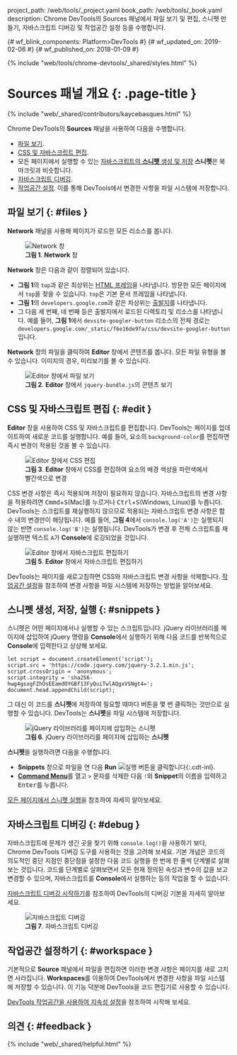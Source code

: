 project_path: /web/tools/_project.yaml
book_path: /web/tools/_book.yaml
description: Chrome DevTools의 Sources 패널에서 파일 보기 및 편집, 스니펫 만들기, 자바스크립트 디버깅 및 작업공간 설정 등을 수행합니다.

{# wf_blink_components: Platform>DevTools #}
{# wf_updated_on: 2019-02-06 #}
{# wf_published_on: 2018-01-09 #}

{% include "web/tools/chrome-devtools/_shared/styles.html" %}

# Sources 패널 개요 {: .page-title }

{% include "web/_shared/contributors/kaycebasques.html" %}

Chrome DevTools의 **Sources** 패널을 사용하여 다음을 수행합니다.

* [파일 보기](#files).
* [CSS 및 자바스크립트 편집](#edit).
* 모든 페이지에서 실행할 수 있는 [자바스크립트의 **스니펫** 생성 및 저장](#snippets)
  **스니펫**은 북마크릿과 비슷합니다.
* [자바스크립트 디버깅](#debug).
* [작업공간 설정](#workspace). 이를 통해 DevTools에서 변경한 사항을 파일 시스템에
  저장합니다.

## 파일 보기 {: #files }

**Network** 패널을 사용해 페이지가 로드한 모든 리소스를 봅니다.

<figure>
  <img src="images/sources-network-pane.png"
       alt="Network 창"/>
  <figcaption>
    <b>그림 1</b>. <b>Network</b> 창
  </figcaption>
</figure>

**Network** 창은 다음과 같이 정렬되어 있습니다.

* <b>그림 1</b>의 `top`과 같은 최상위는 [HTML 프레임][frame]을 나타냅니다.
  방문한 모든 페이지에서 `top`을 찾을 수 있습니다. `top`은 기본 문서
  프레임을 나타냅니다.
* <b>그림 1</b>의 `developers.google.com`과 같은 차상위는
 [출발지][origin]를 나타냅니다.
* 그 다음 세 번째, 네 번째 등은 출발지에서 로드된
  디렉토리 및 리소스를 나타냅니다. 예를 들어, <b>그림 1</b>에서
  `devsite-googler-button` 리소스의 전체 경로는
  `developers.google.com/_static/f6e16de9fa/css/devsite-googler-button`입니다.

[frame]: https://www.w3.org/TR/html401/present/frames.html
[origin]: https://www.w3.org/TR/2011/WD-html5-20110525/origin-0.html

**Network** 창의 파일을 클릭하여 **Editor** 창에서 콘텐츠를 봅니다. 모든 파일 유형을
볼 수 있습니다. 이미지의 경우, 미리보기를 볼 수 있습니다.

<figure>
  <img src="images/sources-editor-pane.png"
       alt="Editor 창에서 파일 보기"/>
  <figcaption>
    <b>그림 2</b>. <b>Editor</b> 창에서 <code>jquery-bundle.js</code>의
    콘텐츠 보기
  </figcaption>
</figure>

## CSS 및 자바스크립트 편집 {: #edit }

**Editor** 창을 사용하여 CSS 및 자바스크립트를 편집합니다.  DevTools는
페이지를 업데이트하여 새로운 코드를 실행합니다. 예를 들어, 요소의 `background-color`를 편집하면 즉시 변경이 적용된 것을 볼 수
있습니다.

<figure>
  <img src="images/edit-css.gif"
       alt="Editor 창에서 CSS 편집"/>
  <figcaption>
    <b>그림 3</b>. <b>Editor</b> 창에서
    CSS를 편집하여 요소의 배경 색상을 파란색에서 빨간색으로 변경
  </figcaption>
</figure>

CSS 변경 사항은 즉시 적용되며 저장이 필요하지 않습니다. 자바스크립트의 변경 사항을 적용하려면
<kbd>Cmmd</kbd>+<kbd>S</kbd>(Mac)를 누르거나 <kbd>Ctrl</kbd>+<kbd>S</kbd>(Windows, Linux)를 누릅니다.
DevTools는 스크립트를 재실행하지 않으므로 적용되는 자바스크립트 변경 사항은 함수 내의 변경만이
해당됩니다. 예를 들어, <b>그림 4</b>에서 `console.log('A')`는 실행되지
않는 반면 `console.log('B')`는 실행됩니다. DevTools가 변경 후 전체 스크립트를
재실행하면 텍스트 `A`가 **Console**에 로깅되었을 것입니다.

<figure>
  <img src="images/edit-js.gif"
       alt="Editor 창에서 자바스크립트 편집하기"/>
  <figcaption>
    <b>그림 5</b>. <b>Editor</b> 창에서 자바스크립트 편집하기
  </figcaption>
</figure>

DevTools는 페이지를 새로고침하면 CSS와 자바스크립트 변경 사항을 삭제합니다. 
[작업공간 설정](#workspace)을 참조하여 변경 사항을 파일
시스템에 저장하는 방법을 알아보세요.

## 스니펫 생성, 저장, 실행 {: #snippets }

스니펫은 어떤 페이지에서나 실행할 수 있는 스크립트입니다. jQuery 라이브러리를 페이지에
삽입하여 jQuery 명령을 **Console**에서 실행하기 위해 다음 코드를 반복적으로 **Console**에 입력한다고
상상해 보세요.

    let script = document.createElement('script');
    script.src = 'https://code.jquery.com/jquery-3.2.1.min.js';
    script.crossOrigin = 'anonymous';
    script.integrity = 'sha256-hwg4gsxgFZhOsEEamdOYGBf13FyQuiTwlAQgxVSNgt4=';
    document.head.appendChild(script);

그 대신 이 코드를 **스니펫**에 저장하여 필요할 때마다
버튼을 몇 번 클릭하는 것만으로 실행할 수 있습니다. DevTools는 **스니펫**을 파일 시스템에 저장합니다.

<figure>
  <img src="images/snippet.png"
       alt="jQuery 라이브러리를 페이지에 삽입하는 스니펫"/>
  <figcaption>
    <b>그림 6</b>. jQuery 라이브러리를 페이지에 삽입하는 <b>스니펫</b>
  </figcaption>
</figure>

**스니펫**을 실행하려면 다음을 수행합니다.

* **Snippets** 창으로 파일을 연 다음 **Run** ![실행 버튼][run]을 클릭합니다{:.cdt-inl}.
* [**Command Menu**][CM]를 열고 `>` 문자를 삭제한 다음 `!`와
  **Snippet**의 이름을 입력하고 <kbd>Enter</kbd>를 누릅니다.

[CM]: /web/tools/chrome-devtools/ui#command-menu
[run]: images/run-snippet.png

[모든 페이지에서 스니펫 실행][snip]을 참조하여 자세히 알아보세요.

[snip]: /web/tools/chrome-devtools/snippets

## 자바스크립트 디버깅 {: #debug }

자바스크립트에 문제가 생긴 곳을 찾기 위해 `console.log()`을 사용하기 보다,
Chrome DevTools 디버깅 도구를 사용하는 것을 고려해 보세요. 기본 개념은 코드의 의도적인 중단 지점인
중단점을 설정한 다음 코드 실행을
한 번에 한 줄씩 단계별로 살펴보는 것입니다. 코드를 단계별로 살펴보면서 모든
현재 정의된 속성과 변수의 값을 보고 변경할 수 있으며, 자바스크립트를 **Console**에서 실행하는 등의 작업을 할 수 있습니다.

[자바스크립트 디버깅 시작하기](/web/tools/chrome-devtools/javascript/)를 참조하여 DevTools의 디버깅 기본을 자세히
알아보세요.

<figure>
  <img src="images/debugging.png"
       alt="자바스크립트 디버깅"/>
  <figcaption>
    <b>그림 7</b>. 자바스크립트 디버깅
  </figcaption>
</figure>

## 작업공간 설정하기 {: #workspace }

기본적으로 **Source** 패널에서 파일을 편집하면 이러한 변경 사항은
페이지를 새로 고치면 사라집니다. **Workspaces**를 이용하여 DevTools에서 변경한 사항을
파일 시스템에 저장할 수 있습니다. 이 기능 덕분에 DevTools을 코드 편집기로 사용할 수 있습니다.

[DevTools 작업공간을 사용하여 지속성 설정][WS]을 참조하여 시작해 보세요.

[WS]: /web/tools/chrome-devtools/workspaces/

## 의견 {: #feedback }

{% include "web/_shared/helpful.html" %}
